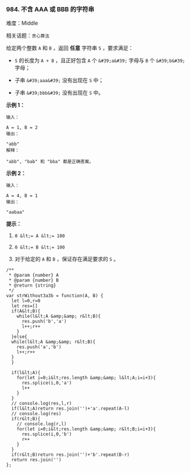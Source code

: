### 984. 不含 AAA 或 BBB 的字符串

难度：Middle

相关话题：`贪心算法`

给定两个整数 `A` 和 `B` ，返回 **任意** 字符串  `S` ，要求满足：





*  `S`  的长度为 `A + B` ，且正好包含 `A` 个  `&#39;a&#39;` 字母与 `B` 个  `&#39;b&#39;` 字母；

* 子串 `&#39;aaa&#39;` 没有出现在 `S` 中；

* 子串 `&#39;bbb&#39;`  没有出现在 `S` 中。









 **示例 1：** 





```
输入：

A = 1, B = 2
输出：

"abb"
解释：

"abb", "bab" 和 "bba" 都是正确答案。

```

 **示例 2：** 





```
输入：

A = 4, B = 1
输出：

"aabaa"
```





 **提示：** 





1.  `0 &lt;= A &lt;= 100` 

2.  `0 &lt;= B &lt;= 100` 

3. 对于给定的  `A`  和  `B` ，保证存在满足要求的  `S` 。






```
/**
 * @param {number} A
 * @param {number} B
 * @return {string}
 */
var strWithout3a3b = function(A, B) {
  let l=0,r=0
  let res=[]
  if(A&lt;B){
    while(l&lt;A &amp;&amp; r&lt;B){
      res.push('b','a')
      l++;r++
    }    
  }else{
  while(l&lt;A &amp;&amp; r&lt;B){
    res.push('a','b')
    l++;r++
  }
  }
  
  if(l&lt;A){
    for(let i=0;i&lt;res.length &amp;&amp; l&lt;A;i=i+3){
      res.splice(i,0,'a')
      l++
    }
  }
  // console.log(res,l,r)
  if(l&lt;A)return res.join('')+'a'.repeat(A-l)
  // console.log(res)
  if(r&lt;B){
    // console.log(r,l)
    for(let i=0;i&lt;res.length &amp;&amp; r&lt;B;i=i+3){
      res.splice(i,0,'b')
      r++
    }
  }
  if(r&lt;B)return res.join('')+'b'.repeat(B-r)
  return res.join('')
};



```
